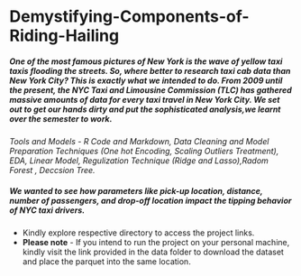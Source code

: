 # Demystifying-Components-of-Riding-Hailing

##### One of the most famous pictures of New York is the wave of yellow taxi taxis flooding the streets. So, where better to research taxi cab data than New York City? This is exactly what we intended to do. From 2009 until the present, the NYC Taxi and Limousine Commission (TLC) has gathered massive amounts of data for every taxi travel in New York City. We set out to get our hands dirty and put the sophisticated analysis,we learnt over the semester to work.

*Tools and Models - R Code and Markdown, Data Cleaning and Model Preparation Techniques (One hot Encoding, Scaling Outliers Treatment), EDA, Linear Model, Regulization Technique (Ridge and Lasso),Radom Forest , Deccsion Tree.*

##### **We wanted to see how parameters like pick-up location, distance, number of passengers, and drop-off location impact the tipping behavior of NYC taxi drivers.**

* Kindly explore respective directory to access the project links.
* **Please note** - If you intend to run the project on your personal machine, kindly visit the link provided in the data folder to download the dataset and place the parquet into the same location.
